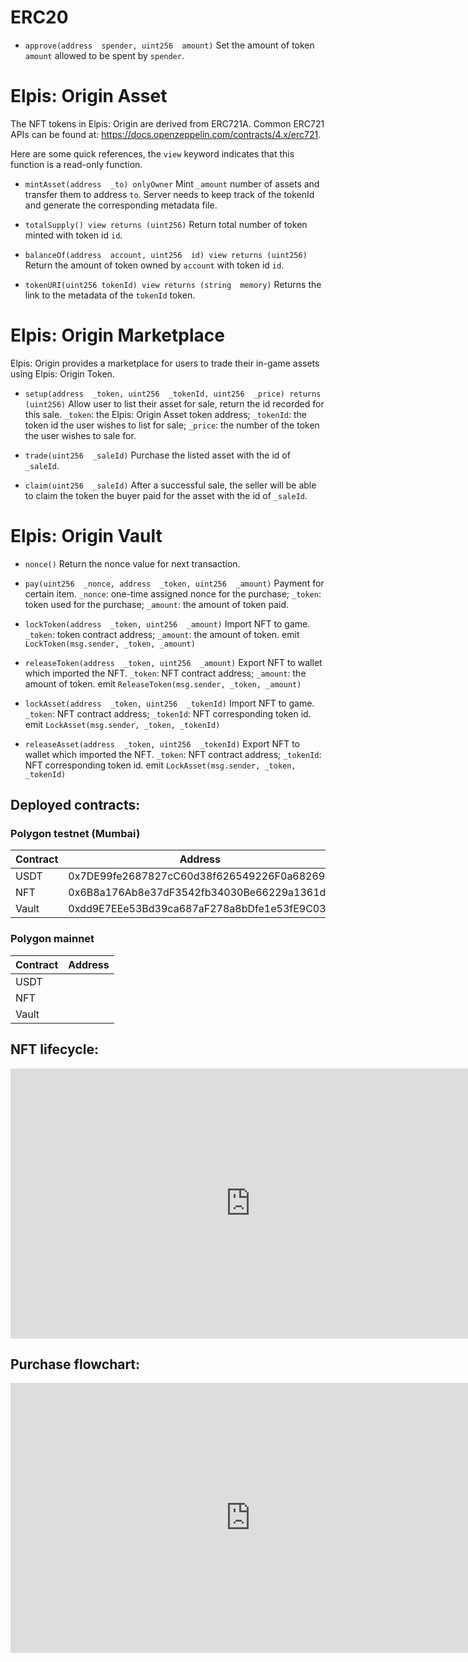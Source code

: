 # ERC20

-   `approve(address  spender, uint256  amount)`
    Set the amount of token `amount` allowed to be spent by `spender`.

# Elpis: Origin Asset

The NFT tokens in Elpis: Origin are derived from ERC721A. Common ERC721 APIs can be found at: https://docs.openzeppelin.com/contracts/4.x/erc721.

Here are some quick references, the `view` keyword indicates that this function is a read-only function.

-   `mintAsset(address  _to) onlyOwner`
    Mint `_amount` number of assets and transfer them to address `to`. Server needs to keep track of the tokenId and generate the corresponding metadata file.

-   `totalSupply() view returns (uint256)`
    Return total number of token minted with token id `id`.

-   `balanceOf(address  account, uint256  id) view returns (uint256)`
    Return the amount of token owned by `account` with token id `id`.

-   `tokenURI(uint256 tokenId) view returns (string  memory)`
    Returns the link to the metadata of the `tokenId` token.

# Elpis: Origin Marketplace

Elpis: Origin provides a marketplace for users to trade their in-game assets using Elpis: Origin Token.

-   `setup(address  _token, uint256  _tokenId, uint256  _price) returns (uint256)`
    Allow user to list their asset for sale, return the id recorded for this sale.
    `_token`: the Elpis: Origin Asset token address;
    `_tokenId`: the token id the user wishes to list for sale;
    `_price`: the number of the token the user wishes to sale for.

-   `trade(uint256  _saleId)`
    Purchase the listed asset with the id of `_saleId`.

-   `claim(uint256  _saleId)`
    After a successful sale, the seller will be able to claim the token the buyer paid for the asset with the id of `_saleId`.

# Elpis: Origin Vault

-   `nonce()`
    Return the nonce value for next transaction.

-   `pay(uint256  _nonce, address  _token, uint256  _amount)`
    Payment for certain item.
    `_nonce`: one-time assigned nonce for the purchase;
    `_token`: token used for the purchase;
    `_amount`: the amount of token paid.

-   `lockToken(address  _token, uint256  _amount)`
    Import NFT to game.
    `_token`: token contract address;
    `_amount`: the amount of token.
    emit `LockToken(msg.sender, _token, _amount)`

-   `releaseToken(address  _token, uint256  _amount)`
    Export NFT to wallet which imported the NFT.
    `_token`: NFT contract address;
    `_amount`: the amount of token.
    emit `ReleaseToken(msg.sender, _token, _amount)`

-   `lockAsset(address  _token, uint256  _tokenId)`
    Import NFT to game.
    `_token`: NFT contract address;
    `_tokenId`: NFT corresponding token id.
    emit `LockAsset(msg.sender, _token, _tokenId)`

-   `releaseAsset(address  _token, uint256  _tokenId)`
    Export NFT to wallet which imported the NFT.
    `_token`: NFT contract address;
    `_tokenId`: NFT corresponding token id.
    emit `LockAsset(msg.sender, _token, _tokenId)`

## Deployed contracts:

### Polygon testnet (Mumbai)

| Contract | Address                                    |
| -------- | ------------------------------------------ |
| USDT     | 0x7DE99fe2687827cC60d38f626549226F0a68269A |
| NFT      | 0x6B8a176Ab8e37dF3542fb34030Be66229a1361da |
| Vault    | 0xdd9E7EEe53Bd39ca687aF278a8bDfe1e53fE9C03 |

### Polygon mainnet

| Contract | Address |
| -------- | ------- |
| USDT     |         |
| NFT      |         |
| Vault    |         |

## NFT lifecycle:

<iframe width="768" height="432" src="https://miro.com/app/live-embed/uXjVMtoNo5U=/?moveToViewport=-1631,-516,1926,1080&embedId=316077058569" frameborder="0" scrolling="no" allow="fullscreen; clipboard-read; clipboard-write" allowfullscreen></iframe>

## Purchase flowchart:

<iframe width="768" height="432" src="https://miro.com/app/live-embed/uXjVMigIuJc=/?moveToViewport=-1012,-541,1612,904&embedId=966780456345" frameborder="0" scrolling="no" allow="fullscreen; clipboard-read; clipboard-write" allowfullscreen></iframe>

